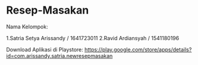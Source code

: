 # Resep-Masakan
Nama Kelompok:

1.Satria Setya Arissandy / 1641723011
2.Ravid Ardiansyah / 1541180196



Download Aplikasi di Playstore:
https://play.google.com/store/apps/details?id=com.arissandy.satria.newresepmasakan
